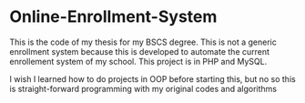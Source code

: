 # Online-Enrollment-System
This is the code of my thesis for my BSCS degree. This is not a generic enrollment system because this is developed to automate the current enrollement system of my school.
This project is in PHP and MySQL.

I wish I learned how to do projects in OOP before starting this, but no so this is straight-forward programming with my original codes and algorithms
